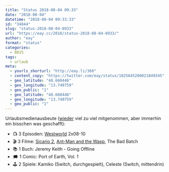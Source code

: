 ```yaml
---
title: "Status 2018-08-04 09:33"
date: "2018-08-04"
datetime: "2018-08-04 09:33:33"
id: "34844"
slug: "status-2018-08-04-0933"
url: "https://eay.cc/2018/status-2018-08-04-0933/"
author: "eay"
format: "status"
categories:
  - 0815
tags:
  - urlaub
meta:
  - yourls_shorturl: "http://eay.li/369"
  - content_copy: "https://twitter.com/eay/status/1025645200021049345"
  - geo_latitude: "48.660446"
  - geo_longitude: "13.749759"
  - geo_public: "1"
  - geo_latitude: "48.660446"
  - geo_longitude: "13.749759"
  - geo_public: "1"
---
```


Urlaubsmedienausbeute ([wieder](https://eay.cc/2018/urlaubsmedienausbeute/) viel zu viel mitgenommen, aber immerhin ein bisschen was geschafft):

- 📺 3 Episoden: [Westworld](https://eay.cc/2018/westworld-season-2/) 2x08-10
- 🎬 3 Filme: [Sicario 2](https://eay.cc/2018/sicario-2-2018/), [Ant-Man and the Wasp](https://eay.cc/2018/ant-man-and-the-wasp-2018/), The Bad Batch
- 📚 1 Buch: Jeremy Keith - Going Offline
- 🗯 1 Comic: Port of Earth, Vol. 1
- 🕹 2 Spiele: Kamiko (Switch, durchgespielt), Celeste (Switch, mittendrin)
